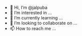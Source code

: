 - 👋 Hi, I’m @jalpuba
- 👀 I’m interested in ...
- 🌱 I’m currently learning ...
- 💞️ I’m looking to collaborate on ...
- 📫 How to reach me ...

<!---
jalpuba/jalpuba is a ✨ special ✨ repository because its `README.md` (this file) appears on your GitHub profile.
You can click the Preview link to take a look at your changes.
--->

